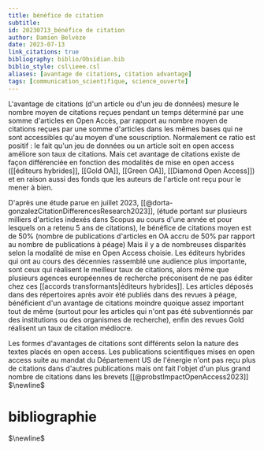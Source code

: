 ```yaml
---
title: bénéfice de citation
subtitle:
id: 20230713_bénéfice de citation
author: Damien Belvèze
date: 2023-07-13
link_citations: true
bibliography: biblio/Obsidian.bib
biblio_style: csl\ieee.csl
aliases: [avantage de citations, citation advantage]
tags: [communication_scientifique, science_ouverte]
---
```


L'avantage de citations (d'un article ou d'un jeu de données) mesure le nombre moyen de citations reçues pendant un temps déterminé par une somme d'articles en Open Accès, par rapport au nombre moyen de citations reçues par une somme d'articles dans les mêmes bases qui ne sont accessibles qu'au moyen d'une souscription. 
Normalement ce ratio est positif : le fait qu'un jeu de données ou un article soit en open access améliore son taux de citations. Mais cet avantage de citations existe de façon différenciée en fonction des modalités de mise en open access ([[éditeurs hybrides]], [[Gold OA]], [[Green OA]], [[Diamond Open Access]]) et en raison aussi des fonds que les auteurs de l'article ont reçu pour le mener à bien.

D'après une étude parue en juillet 2023, [[@dorta-gonzalezCitationDifferencesResearch2023]], (étude portant sur plusieurs milliers d'articles indexés dans Scopus au cours d'une année et pour lesquels on a retenu 5 ans de citations), le bénéfice de citations moyen est de 50% (nombre de publications d'articles en OA accru de 50% par rapport au nombre de publications à péage)
Mais il y a de nombreuses disparités selon la modalité de mise en Open Access choisie. Les éditeurs hybrides qui ont au cours des décennies rassemblé une audience plus importante, sont ceux qui réalisent le meilleur taux de citations, alors même que plusieurs agences européennes de recherche préconisent de ne pas éditer chez ces [[accords transformants|éditeurs hybrides]]. Les articles déposés dans des répertoires après avoir été publiés dans des revues à péage, bénéficient d'un avantage de citations moindre quoique assez important tout de même (surtout pour les articles qui n'ont pas été subventionnés par des institutions ou des organismes de recherche), enfin des revues Gold réalisent un taux de citation médiocre. 


Les formes d'avantages de citations sont différents selon la nature des textes placés en open access. Les publications scientifiques mises en open access suite au mandat du Département US de l'énergie n'ont pas reçu plus de citations dans d'autres publications mais ont fait l'objet d'un plus grand nombre de citations dans les brevets [[@probstImpactOpenAccess2023]]
$\newline$
# bibliographie
$\newline$






